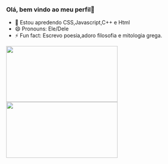 ### Olá, bem vindo ao meu perfil👋

- 🌱 Estou apredendo CSS,Javascript,C++ e Html
- 😄 Pronouns: Ele/Dele
- ⚡ Fun fact: Escrevo poesia,adoro filosofia e mitologia grega.
<div>
 <a href="https://github.com/lyyom">
  <img height = "150em"  width = "300em"  src="https://githubreadmestats.vercel.app/apiusername=lyyom&show_icons=true&theme=dark&include_all_commits=true&count_private=true"/>
   <img height =" 150em" width = "300em"  src="https://github-readme-stats.vercel.app/api/top-langs/?username=lyyom&layout=compact&langs_count=16&theme=dark"/>
</div>
 
